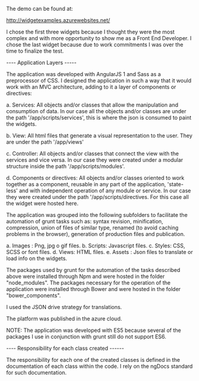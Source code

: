 The demo can be found at:

http://widgetexamples.azurewebsites.net/

I chose the first three widgets because I thought they were the most complex and with more opportunity to show me as a Front End Developer.
I chose the last widget because due to work commitments I was over the time to finalize the test.

---- Application Layers -----

The application was developed with AngularJS 1 and Sass as a preprocessor of
CSS. I designed the application in such a way that it would work with an MVC architecture, adding to it a layer of components or directives:

a. Services: All objects and/or classes that allow the manipulation and consumption of data. In our case all the objects and/or classes are under the path '/app/scripts/services', this is where the json is consumed to paint the widgets.

b. View: All html files that generate a visual representation to the user. They are under the path '/app/views'

c. Controller: All objects and/or classes that connect the view with the services and vice versa. In our case they were created under a modular structure inside the path '/app/scripts/modules'.

d. Components or directives: All objects and/or classes oriented to work together as a component, reusable in any part of the application, 'state-less' and with independent operation of any module or service. In our case they were created under the path '/app/scripts/directives. For this case all the widget were hosted here.

The application was grouped into the following subfolders to facilitate the automation of grunt tasks such as: syntax revision, minification, compression, union of files of similar type, renamed (to avoid caching problems in the browser), generation of production files and publication.

a. Images : Png, jpg o gif files.
b. Scripts: Javascript files.
c. Styles: CSS, SCSS or font files.
d. Views: HTML files.
e. Assets : Json files to translate or load info on the widgets.

The packages used by grunt for the automation of the tasks described above were installed through Npm and were hosted in the folder "node_modules". The packages necessary for the operation of the application were installed through Bower and were hosted in the folder "bower_components".

I used the JSON drive strategy for translations.

The platform was published in the azure cloud.

NOTE: The application was developed with ES5 because several of the packages I use in conjunction with grunt still do not support ES6.


---- Responsibility for each class created ------

The responsibility for each one of the created classes is defined in the documentation of each class within the code. I rely on the ngDocs standard for such documentation.

